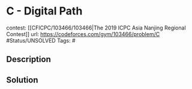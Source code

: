 # C - Digital Path

contest: [[CFICPC/103466/103466|The 2019 ICPC Asia Nanjing Regional Contest]]
url: https://codeforces.com/gym/103466/problem/C
#Status/UNSOLVED
Tags: #

## Description

## Solution

